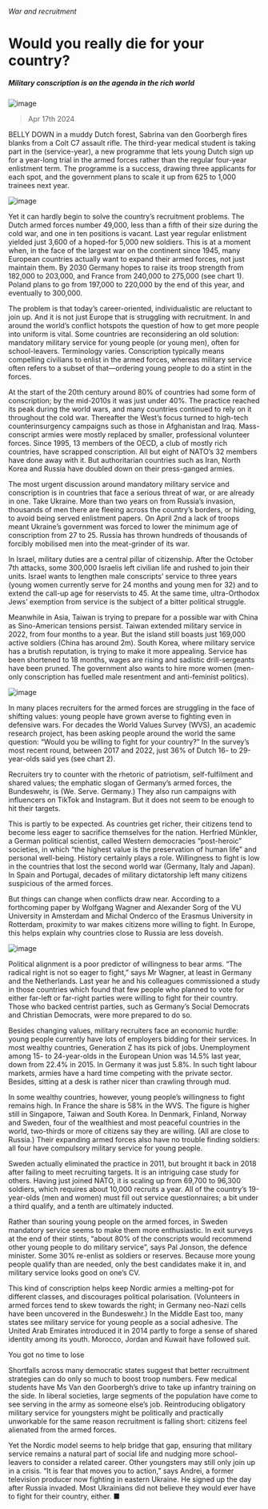 ###### War and recruitment
# Would you really die for your country? 
##### Military conscription is on the agenda in the rich world 
![image](images/20240420_IRP001.jpg) 
> Apr 17th 2024 
BELLY DOWN in a muddy Dutch forest, Sabrina van den Goorbergh fires blanks from a Colt C7 assault rifle. The third-year medical student is taking part in the  (service-year), a new programme that lets young Dutch sign up for a year-long trial in the armed forces rather than the regular four-year enlistment term. The programme is a success, drawing three applicants for each spot, and the government plans to scale it up from 625 to 1,000 trainees next year. 
![image](images/20240420_IRC306.png) 

Yet it can hardly begin to solve the country’s recruitment problems. The Dutch armed forces number 49,000, less than a fifth of their size during the cold war, and one in ten positions is vacant. Last year regular enlistment yielded just 3,600 of a hoped-for 5,000 new soldiers. This is at a moment when, in the face of the largest war on the continent since 1945, many European countries actually want to expand their armed forces, not just maintain them. By 2030 Germany hopes to raise its troop strength from 182,000 to 203,000, and France from 240,000 to 275,000 (see chart 1). Poland plans to go from 197,000 to 220,000 by the end of this year, and eventually to 300,000. 
The problem is that today’s career-oriented, individualistic  are reluctant to join up. And it is not just Europe that is struggling with recruitment. In and around the world’s conflict hotspots the question of how to get more people into uniform is vital. Some countries are reconsidering an old solution: mandatory military service for young people (or young men), often for school-leavers. Terminology varies. Conscription typically means compelling civilians to enlist in the armed forces, whereas military service often refers to a subset of that—ordering young people to do a stint in the forces.
At the start of the 20th century around 80% of countries had some form of conscription; by the mid-2010s it was just under 40%. The practice reached its peak during the world wars, and many countries continued to rely on it throughout the cold war. Thereafter the West’s focus turned to high-tech counterinsurgency campaigns such as those in Afghanistan and Iraq. Mass-conscript armies were mostly replaced by smaller, professional volunteer forces. Since 1995, 13 members of the OECD, a club of mostly rich countries, have scrapped conscription. All but eight of NATO’s 32 members have done away with it. But authoritarian countries such as Iran, North Korea and Russia have doubled down on their press-ganged armies.
The most urgent discussion around mandatory military service and conscription is in countries that face a serious threat of war, or are already in one. Take Ukraine. More than two years on from Russia’s invasion, thousands of men there are fleeing across the country’s borders, or hiding, to avoid being served enlistment papers. On April 2nd a lack of troops meant Ukraine’s government was forced to lower the minimum age of conscription from 27 to 25. Russia has thrown hundreds of thousands of forcibly mobilised men into the meat-grinder of its war. 
In Israel, military duties are a central pillar of citizenship. After the October 7th attacks, some 300,000 Israelis left civilian life and rushed to join their units. Israel wants to lengthen male conscripts’ service to three years (young women currently serve for 24 months and young men for 32) and to extend the call-up age for reservists to 45. At the same time, ultra-Orthodox Jews’ exemption from service is the subject of a bitter political struggle. 
Meanwhile in Asia, Taiwan is trying to prepare for a possible war with China as Sino-American tensions persist. Taiwan extended military service in 2022, from four months to a year. But the island still boasts just 169,000 active soldiers (China has around 2m). South Korea, where military service has a brutish reputation, is trying to make it more appealing. Service has been shortened to 18 months, wages are rising and sadistic drill-sergeants have been pruned. The government also wants to hire more women (men-only conscription has fuelled male resentment and anti-feminist politics). 
![image](images/20240420_IRC356.png) 

In many places recruiters for the armed forces are struggling in the face of shifting values: young people have grown averse to fighting even in defensive wars. For decades the World Values Survey (WVS), an academic research project, has been asking people around the world the same question: “Would you be willing to fight for your country?” In the survey’s most recent round, between 2017 and 2022, just 36% of Dutch 16- to 29-year-olds said yes (see chart 2). 
Recruiters try to counter with the rhetoric of patriotism, self-fulfilment and shared values; the emphatic slogan of Germany’s armed forces, the Bundeswehr, is  (We. Serve. Germany.) They also run campaigns with influencers on TikTok and Instagram. But it does not seem to be enough to hit their targets.
This is partly to be expected. As countries get richer, their citizens tend to become less eager to sacrifice themselves for the nation. Herfried Münkler, a German political scientist, called Western democracies “post-heroic” societies, in which “the highest value is the preservation of human life” and personal well-being. History certainly plays a role. Willingness to fight is low in the countries that lost the second world war (Germany, Italy and Japan). In Spain and Portugal, decades of military dictatorship left many citizens suspicious of the armed forces. 
But things can change when conflicts draw near. According to a forthcoming paper by Wolfgang Wagner and Alexander Sorg of the VU University in Amsterdam and Michal Onderco of the Erasmus University in Rotterdam, proximity to war makes citizens more willing to fight. In Europe, this helps explain why countries close to Russia are less doveish.
![image](images/20240420_IRC262.png) 

Political alignment is a poor predictor of willingness to bear arms. “The radical right is not so eager to fight,” says Mr Wagner, at least in Germany and the Netherlands. Last year he and his colleagues commissioned a study in those countries which found that few people who planned to vote for either far-left or far-right parties were willing to fight for their country. Those who backed centrist parties, such as Germany’s Social Democrats and Christian Democrats, were more prepared to do so.
Besides changing values, military recruiters face an economic hurdle: young people currently have lots of employers bidding for their services. In most wealthy countries, Generation Z has its pick of jobs. Unemployment among 15- to 24-year-olds in the European Union was 14.5% last year, down from 22.4% in 2015. In Germany it was just 5.8%. In such tight labour markets, armies have a hard time competing with the private sector. Besides, sitting at a desk is rather nicer than crawling through mud.
In some wealthy countries, however, young people’s willingness to fight remains high. In France the share is 58% in the WVS. The figure is higher still in Singapore, Taiwan and South Korea. In Denmark, Finland, Norway and Sweden, four of the wealthiest and most peaceful countries in the world, two-thirds or more of citizens say they are willing. (All are close to Russia.) Their expanding armed forces also have no trouble finding soldiers: all four have compulsory military service for young people. 
Sweden actually eliminated the practice in 2011, but brought it back in 2018 after failing to meet recruiting targets. It is an intriguing case study for others. Having just joined NATO, it is scaling up from 69,700 to 96,300 soldiers, which requires about 10,000 recruits a year. All of the country’s 19-year-olds (men and women) must fill out service questionnaires; a bit under a third qualify, and a tenth are ultimately inducted. 
Rather than souring young people on the armed forces, in Sweden mandatory service seems to make them more enthusiastic. In exit surveys at the end of their stints, “about 80% of the conscripts would recommend other young people to do military service”, says Pal Jonson, the defence minister. Some 30% re-enlist as soldiers or reserves. Because more young people qualify than are needed, only the best candidates make it in, and military service looks good on one’s CV.
This kind of conscription helps keep Nordic armies a melting-pot for different classes, and discourages political polarisation. (Volunteers in armed forces tend to skew towards the right; in Germany neo-Nazi cells have been uncovered in the Bundeswehr.) In the Middle East too, many states see military service for young people as a social adhesive. The United Arab Emirates introduced it in 2014 partly to forge a sense of shared identity among its youth. Morocco, Jordan and Kuwait have followed suit.
You got no time to lose
Shortfalls across many democratic states suggest that better recruitment strategies can do only so much to boost troop numbers. Few medical students have Ms Van den Goorbergh’s drive to take up infantry training on the side. In liberal societies, large segments of the population have come to see serving in the army as someone else’s job. Reintroducing obligatory military service for youngsters might be politically and practically unworkable for the same reason recruitment is falling short: citizens feel alienated from the armed forces.
Yet the Nordic model seems to help bridge that gap, ensuring that military service remains a natural part of social life and nudging more school-leavers to consider a related career. Other youngsters may still only join up in a crisis. “It is fear that moves you to action,” says Andrei, a former television producer now fighting in eastern Ukraine. He signed up the day after Russia invaded. Most Ukrainians did not believe they would ever have to fight for their country, either. ■
